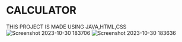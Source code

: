 # CALCULATOR
THIS PROJECT IS MADE USING JAVA,HTML,CSS
![Screenshot 2023-10-30 183706](https://github.com/shruti2222K/CALCULATOR/assets/145823175/4b9d3134-01d1-45aa-b906-8b854137dc00)
![Screenshot 2023-10-30 183636](https://github.com/shruti2222K/CALCULATOR/assets/145823175/17815eee-95e9-4c31-836c-e524de68978c)


